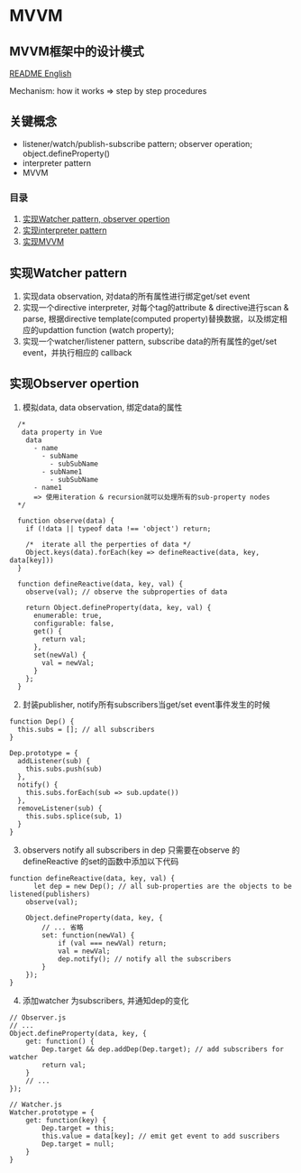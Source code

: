 # MVVM

## MVVM框架中的设计模式

[README English](https://github.com/21hook/MVVM/blob/master/README.md)

Mechanism: how it works => step by step procedures

## 关键概念
- listener/watch/publish-subscribe pattern; observer operation; object.defineProperty()
- interpreter pattern
- MVVM

### 目录
1. [实现Watcher pattern, observer opertion]()
2. [实现interpreter pattern]()
3. [实现MVVM]()

## 实现Watcher pattern
1. 实现data observation, 对data的所有属性进行绑定get/set event
2. 实现一个directive interpreter, 对每个tag的attribute & directive进行scan & parse,
根据directive template(computed property)替换数据，以及绑定相应的updattion function
(watch property);
3. 实现一个watcher/listener pattern, subscribe data的所有属性的get/set event，并执行相应的
callback


## 实现Observer opertion

1. 模拟data, data observation, 绑定data的属性

```
  /*
   data property in Vue
    data
      - name
        - subName
          - subSubName
        - subName1
          - subSubName 
      - name1
      => 使用iteration & recursion就可以处理所有的sub-property nodes
  */
  
  function observe(data) {
    if (!data || typeof data !== 'object') return;
    
    /*  iterate all the perperties of data */
    Object.keys(data).forEach(key => defineReactive(data, key, data[key]))
  }
  
  function defineReactive(data, key, val) {
    observe(val); // observe the subproperties of data
    
    return Object.defineProperty(data, key, val) {
      enumerable: true,
      configurable: false,
      get() {
        return val;
      },
      set(newVal) {
        val = newVal;
      }
    };
  }
```

2. 封装publisher, notify所有subscribers当get/set event事件发生的时候

```
function Dep() {
  this.subs = []; // all subscribers
}

Dep.prototype = {
  addListener(sub) {
    this.subs.push(sub)
  },
  notify() {
    this.subs.forEach(sub => sub.update())
  },
  removeListener(sub) {
    this.subs.splice(sub, 1) 
  }
}
```

3. observers notify all subscribers in dep
只需要在observe 的defineReactive 的set的函数中添加以下代码
```
function defineReactive(data, key, val) {
	  let dep = new Dep(); // all sub-properties are the objects to be listened(publishers)
    observe(val);

    Object.defineProperty(data, key, {
        // ... 省略
        set: function(newVal) {
        	if (val === newVal) return;
            val = newVal;
            dep.notify(); // notify all the subscribers
        }
    });
}

```

4. 添加watcher 为subscribers, 并通知dep的变化

```
// Observer.js
// ...
Object.defineProperty(data, key, {
	get: function() {
		Dep.target && dep.addDep(Dep.target); // add subscribers for watcher
		return val;
	}
    // ...
});

// Watcher.js
Watcher.prototype = {
	get: function(key) {
		Dep.target = this;
		this.value = data[key];	// emit get event to add suscribers
		Dep.target = null;
	}
}

```



